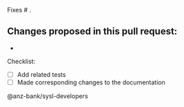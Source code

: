 Fixes # .

Changes proposed in this pull request:
-
-

Checklist:
- [ ] Add related tests
- [ ] Made corresponding changes to the documentation

@anz-bank/sysl-developers
